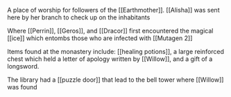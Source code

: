 A place of worship for followers of the [[Earthmother]]. [[Alisha]] was sent here by her branch to check up on the inhabitants

Where [[Perrin]], [[Geros]], and [[Dracor]] first encountered the magical [[ice]] which entombs those who are infected with [[Mutagen 2]]

Items found at the monastery include: [[healing potions]], a large reinforced chest which held a letter of apology written by [[Willow]], and a gift of a longsword.

The library had a [[puzzle door]] that lead to the bell tower where [[Willow]] was found
